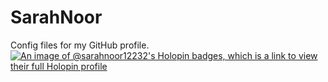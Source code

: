# SarahNoor
Config files for my GitHub profile.
[![An image of @sarahnoor12232's Holopin badges, which is a link to view their full Holopin profile](https://holopin.me/sarahnoor12232)](https://holopin.io/@sarahnoor12232)
